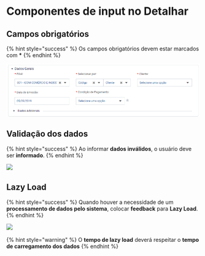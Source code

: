 # Componentes de input no Detalhar

## Campos obrigatórios

{% hint style="success" %}
Os campos obrigatórios devem estar marcados com **\***
{% endhint %}

![](<../../../.gitbook/assets/image (545).png>)

## Validação dos dados

{% hint style="success" %}
Ao informar **dados inválidos**, o usuário deve ser **informado**.
{% endhint %}

![](https://lh5.googleusercontent.com/h9boKt2oSwit1OmZ\_ov5nsA3HNuJKkvqUJ2Hb8FEzG7fN8\_kCXYqoswi3X2Sv8brtUIJC1bSJIdcWb4SPC0l122-Txh1-CkgHyCo49BJBTLaBr57nfS\_N9GSB\_KawfO\_G4okPWIv)

## Lazy Load

{% hint style="success" %}
Quando houver a necessidade de um **processamento de dados pelo sistema**, colocar **feedback** para **Lazy Load**.
{% endhint %}

![](https://lh4.googleusercontent.com/KoMDlP84J4-tiSvcysmQaApr2EGFYVpDPAdMsl-7V499IaOjTa3n0VemaCZE10zBZvMAvhIk2UoJ-84dDl9wLAN2dajoL62DO9vs3KzDzGc2lJksQPWZ60kZbAv25LMVEbLQ6h-q)

{% hint style="warning" %}
O **tempo de lazy load** deverá respeitar o **tempo de carregamento dos dados**
{% endhint %}
